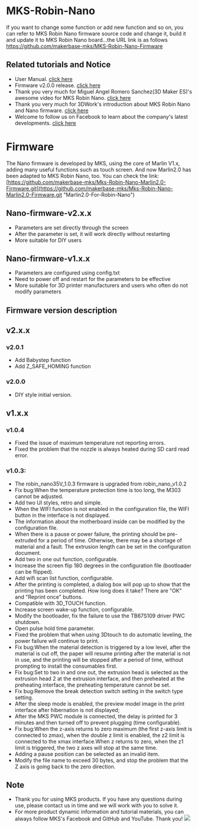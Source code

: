 # MKS-Robin-Nano
If you want to change some function or add new function and so on, you can refer to MKS Robin Nano firmware source code and change it, build it and update it to MKS Robin Nano board...the URL link is as follows  
https://github.com/makerbase-mks/MKS-Robin-Nano-Firmware

## Related tutorials and Notice
- User Manual. [click here](https://github.com/makerbase-mks/MKS-Robin-Nano/wiki/MKS-Robin-Nano-User-Manual)
- Firmware v2.0.0 release. [click here](https://www.youtube.com/watch?v=Nv3Zgs8XUt4)
- Thank you very much for Miguel Angel Romero Sanchez(3D Maker ES)'s awesome video for MKS Robin Nano. [click here](https://www.youtube.com/watch?v=ucmC3b5-Wj4&feature=share&fbclid=IwAR2TWLEQ-a9ndR3HesDfjPQxTEMIGboHutLvQPGv8t6IWoZZtjgn14PVID4)
- Thank you very much for 3DWork's introduction about MKS Robin Nano and Nano firmware. [click here](https://3dwork.io/mks-robin-nano-v1-2-analyzing-the-new-makerbase-32bit-boards/?fbclid=IwAR2QDFUOCh8_rZrIKsDni5x6sH0ezoaqEYq9zsHAT5BPOriKch0kDYLzZ0g&tdsourcetag=s_pctim_aiomsg)
- Welcome to follow us on Facebook to learn about the company's latest developments. [click here](https://www.facebook.com/Makerbase.mks/)

# Firmware
The Nano firmware is developed by MKS, using the core of Marlin V1.x, adding many useful functions such as touch screen.
And now Marlin2.0 has been adapted to MKS Robin Nano, too. You can check the link:[https://github.com/makerbase-mks/Mks-Robin-Nano-Marlin2.0-Firmware.git](https://github.com/makerbase-mks/Mks-Robin-Nano-Marlin2.0-Firmware.git "Marlin2.0-For-Robin-Nano")

## Nano-firmware-v2.x.x
- Parameters are set directly through the screen
- After the parameter is set, it will work directly without restarting
- More suitable for DIY users

## Nano-firmware-v1.x.x
- Parameters are configured using config.txt
- Need to power off and restart for the parameters to be effective
- More suitable for 3D printer manufacturers and users who often do not modify parameters

## Firmware version description
## v2.x.x
### v2.0.1
- Add Babystep function
- Add Z_SAFE_HOMING function

### v2.0.0
- DIY style initial version.

## v1.x.x
### v1.0.4
 - Fixed the issue of maximum temperature not reporting errors.
 - Fixed the problem that the nozzle is always heated during SD card read error.

### v1.0.3:
- The robin_nano35V_1.0.3 firmware is upgraded from robin_nano_v1.0.2
- Fix bug:When the temperature protection time is too long, the M303 cannot be adjusted.
- Add two UI styles, retro and simple.
- When the WIFI function is not enabled in the configuration file, the WIFI button in the interface is not displayed.
- The information about the motherboard inside can be modified by the configuration file.
- When there is a pause or power failure, the printing should be pre-extruded for a period of time. Otherwise, there may be a shortage of material and a fault. The extrusion length can be set in the configuration document.
- Add two in one out function, configurable.
- Increase the screen flip 180 degrees in the configuration file (bootloader can be flipped).
- Add wifi scan list function, configurable.
- After the printing is completed, a dialog box will pop up to show that the printing has been completed. How long does it take? There are "OK" and "Reprint once" buttons.
- Compatible with 3D_TOUCH function.
- Increase screen wake-up function, configurable.
- Modify the bootloader, fix the failure to use the TB67S109 driver PWC shutdown.
- Open pulse hold time parameter.
- Fixed the problem that when using 3Dtouch to do automatic leveling, the power failure will continue to print.
- Fix bug:When the material detection is triggered by a low level, after the material is cut off, the paper will resume printing after the material is not in use, and the printing will be stopped after a period of time, without prompting to install the consumables first.
- Fix bug:Set to two in and one out, the extrusion head is selected as the extrusion head 2 at the extrusion interface, and then preheated at the preheating interface, the preheating temperature cannot be set.
- Fix bug:Remove the break detection switch setting in the switch type setting.
- After the sleep mode is enabled, the preview model image in the print interface after hibernation is not displayed;
- After the MKS PWC module is connected, the delay is printed for 3 minutes and then turned off to prevent plugging (time configurable).
- Fix bug:When the z-axis returns to zero maximum (the first z-axis limit is connected to zmax), when the double z limit is enabled, the z2 limit is connected to the xmax interface.When z returns to zero, when the z1 limit is triggered, the two z axes will stop at the same time.
- Adding a pause position can be selected as an invalid item.
- Modify the file name to exceed 30 bytes, and stop the problem that the Z axis is going back to the zero direction.

## Note
- Thank you for using MKS products. If you have any questions during use, please contact us in time and we will work with you to solve it.
- For more product dynamic information and tutorial materials, you can always follow MKS's Facebook and GitHub and YouTube. Thank you!
![](https://github.com/makerbase-mks/MKS-Robin-Nano/blob/master/hardware/Image/MKS_FGA.png)
